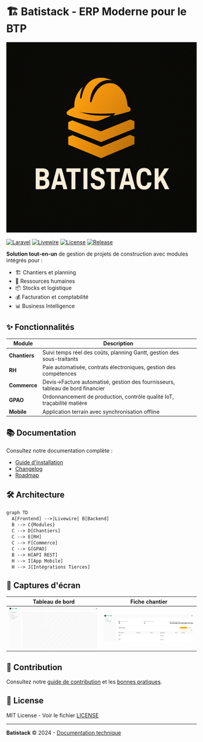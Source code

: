 # 🏗️ Batistack - ERP Moderne pour le BTP

![Banner](.github/assets/banner.png)

[![Laravel](https://img.shields.io/badge/Laravel-FF2D20?style=for-the-badge&logo=laravel&logoColor=white)](https://laravel.com)
[![Livewire](https://img.shields.io/badge/Livewire-4B56BE?style=for-the-badge&logo=livewire&logoColor=white)](https://laravel-livewire.com)
[![License](https://img.shields.io/github/license/vortechstudio/batistack2?style=for-the-badge)](LICENSE)
[![Release](https://img.shields.io/github/v/release/vortechstudio/batistack2?style=for-the-badge)](https://github.com/vortechstudio/batistack2/releases)

**Solution tout-en-un** de gestion de projets de construction avec modules intégrés pour :
- 🏗️ Chantiers et planning
- 👥 Ressources humaines
- 📦 Stocks et logistique
- 💰 Facturation et comptabilité
- 📊 Business Intelligence

## ✨ Fonctionnalités

| Module | Description |
|--------|-------------|
| **Chantiers** | Suivi temps réel des coûts, planning Gantt, gestion des sous-traitants |
| **RH** | Paie automatisée, contrats électroniques, gestion des compétences |
| **Commerce** | Devis→Facture automatisé, gestion des fournisseurs, tableau de bord financier |
| **GPAO** | Ordonnancement de production, contrôle qualité IoT, traçabilité matière |
| **Mobile** | Application terrain avec synchronisation offline |

## 📚 Documentation

Consultez notre documentation complète :
- [Guide d'installation](resources/docs/1.0/getting-started.md)
- [Changelog](CHANGELOG.md)
- [Roadmap](ROADMAP.md)

## 🛠️ Architecture

```mermaid
graph TD
  A[Frontend] -->|Livewire| B[Backend]
  B --> C{Modules}
  C --> D[Chantiers]
  C --> E[RH]
  C --> F[Commerce]
  C --> G[GPAO]
  B --> H[API REST]
  H --> I[App Mobile]
  H --> J[Intégrations Tierces]
```

## 📸 Captures d'écran

| Tableau de bord | Fiche chantier |
|-----------------|----------------|
| ![Dashboard](.github/screenshots/dashboard.png) | ![Chantier](.github/screenshots/chantier.png) |

## 🤝 Contribution

Consultez notre [guide de contribution](.github/CONTRIBUTING.md) et les [bonnes pratiques](.github/CODE_OF_CONDUCT.md).

## 📄 License

MIT License - Voir le fichier [LICENSE](LICENSE)

---

**Batistack** © 2024 - [Documentation technique](resources/docs/1.0/)
